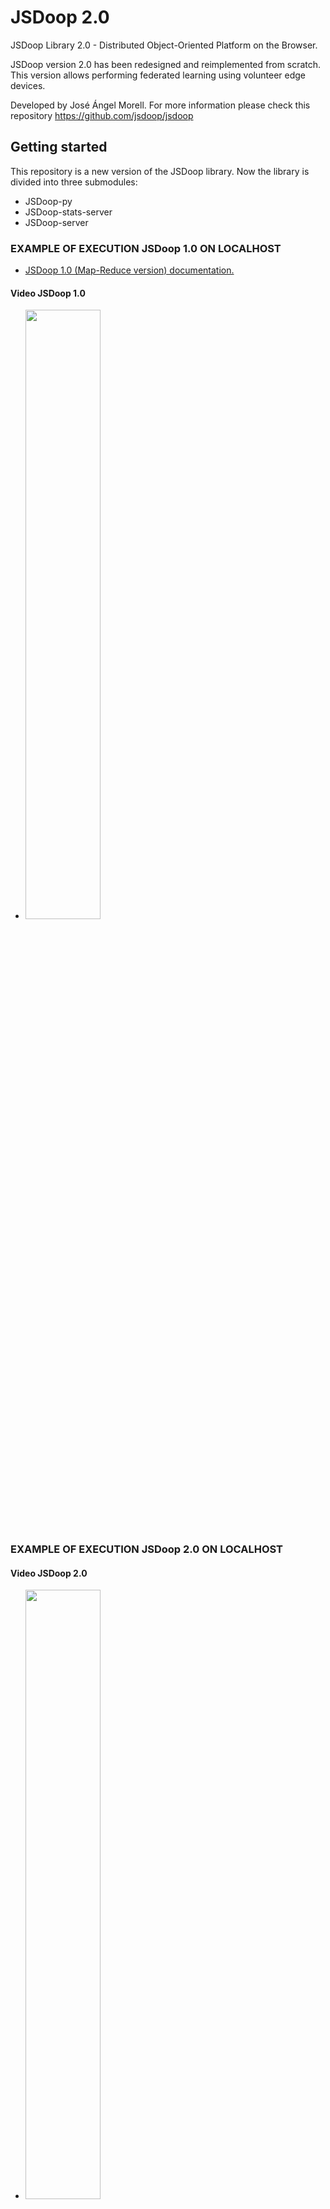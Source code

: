 # JSDoop 2.0
JSDoop Library 2.0 - Distributed Object-Oriented Platform on the Browser.

JSDoop version 2.0 has been redesigned and reimplemented from scratch. This version allows performing federated learning using volunteer edge devices. 

Developed by José Ángel Morell. 
For more information please check this repository https://github.com/jsdoop/jsdoop

## Getting started
This repository is a new version of the JSDoop library. Now the library is divided into three submodules:
- JSDoop-py
- JSDoop-stats-server
- JSDoop-server

### EXAMPLE OF EXECUTION JSDoop 1.0 ON LOCALHOST
- <a href="https://github.com/jsdoop/jsdoop/tree/1.0-(old-version)" target="_blank">JSDoop 1.0 (Map-Reduce version) documentation.</a>
#### Video JSDoop 1.0
- [<img src="https://i.ytimg.com/vi/MPHiLIW4pd4/hqdefault.jpg?sqp=-oaymwEcCPYBEIoBSFXyq4qpAw4IARUAAIhCGAFwAcABBg==&rs=AOn4CLBnaDd9LLdA11lymjCxHAovMjw8qA" width="50%">](https://youtu.be/MPHiLIW4pd4)

### EXAMPLE OF EXECUTION JSDoop 2.0 ON LOCALHOST
#### Video JSDoop 2.0
- [<img src="https://i.ytimg.com/vi/KXQgsfjeWpE/hqdefault.jpg?sqp=-oaymwEcCPYBEIoBSFXyq4qpAw4IARUAAIhCGAFwAcABBg==&rs=AOn4CLCimvckK_2DpArH3CdZUu_ZJuINng" width="50%">](https://youtu.be/KXQgsfjeWpE)

#### STEP 1 - Clone JSDoop 2.0
- git clone --recurse-submodules https://github.com/jsdoop/jsdoop.git

#### STEP 2 - Python environment
- python3 -m venv jsdoopenv
- source ./jsdoopenv/bin/activate
- cd jsdoop/jdsoop-py
- pip install -r requirements.txt 

#### STEP 3 - Stats Server, mysql, rabbitmq, and Redis 
- cd jsdoop/jsdoop-stats-server
- docker-compose up

#### STEP 4 - Logical Server
- cd jsdoop/jsdoop-server
- docker-compose up

#### STEP 5 - Store NN topology
- source ./jsdoopenv/bin/activate
- cd jsdoop/jdsoop-py/scripts
- sh create_topology.sh

#### STEP 6 - Store Dataset
- source ./jsdoopenv/bin/activate
- cd jsdoop/jdsoop-py/scripts
- sh init_dataset_mnist.sh

#### STEP 7 - Create new job
- Modify /src/constants/jobs.json if you need it
- source ./jsdoopenv/bin/activate
- cd jsdoop/jdsoop-py/scripts
- sh new_job.sh # Copy the ID of the job (last number printed in terminal)

#### STEP 8 - Aggregator
- source ./jsdoopenv/bin/activate
- cd jsdoop/jdsoop-py/scripts
- sh aggregator.sh 1647541122249 # 1647541122249 is the ID of the job

#### STEP 9 - Tester
- source ./jsdoopenv/bin/activate
- cd jsdoop/jsdoop-py/scripts
- sh tester.sh 1647541122249

#### STEP 10_A - (OPTIONAL) Run workers from web browser. Each browser is a new worker (use a different username).. It was tested using Google Chrome.
- http://localhost:8081/jsdoop/index.html # Put your username and job ID (1647541122249 in this case).
- Enjoy playing space invaders on the web browser while collaborating :)

#### STEP 10_B - (OPTIONAL) Run workers using Python. Each process is a new worker (use a different username).
- source ./jsdoopenv/bin/activate
- cd jsdoop/jdsoop-py/scripts
- sh worker.sh 1647541122249 theusername 1 # 1 is a seed for reproducibility (you can use any number).


#### Use http://localhost:15672/#/queues for checking the correct performance of the system (Rabbitmq queue server).
- USER: guest
- PASSWORD: guest
- https://www.rabbitmq.com/documentation.html

#### Use http://localhost:61112/index.php for analyzing statistics (PHPMyAdmin - MySQL database):
- USER: root
- PASSWORD: password


Don't forget that we use REDIS to store intermediate results. Intermediate results are deleted during execution. However, when you finish working with a job, you need to delete these intermediate results to clear your RAM. To do this, you need to run: "sh delete_job.sh 1647541122249" where 1647541122249 is the job ID.

Please, be careful when running JSDoop 2.0 locally because when you use many workers they can be much faster than the aggregator (i.e. all calculations are stored and executed in the RAM memory). To work around this, you can increment local steps before aggregation (edit jsdoop-py/src/constants/jobs.py local_steps = 300 or more). Also, if you want to run everything on the same machine, I recommend at least 16 GB of RAM or more.

You can use an API REST to check that everything is stored correctly. For instance:
http://localhost:8081/get_job?id_job=1645131584358


Later I will add how to use a worker from a browser.

## Citation
If you find this work useful in your research, please cite:

https://www.sciencedirect.com/science/article/pii/S0167739X22000735

@article{morell2022dynamic,
  title={Dynamic and adaptive fault-tolerant asynchronous federated learning using volunteer edge devices},
  author={Morell, Jos{\'e} {\'A}ngel and Alba, Enrique},
  journal={Future Generation Computer Systems},
  year={2022},
  publisher={Elsevier}
}

## License
This module is part of the JSDoop package (www.jsdoop.com) (https://github.com/jsdoop/jsdoop).
Copyright (c) 2019 by José Ángel Morell.

JSDoop software is available under the GNU AFFERO GENERAL 
PUBLIC LICENSE Version 3 (see below). For information about 
licensing of included parts and packages copyrighted by other authors 
please see the copyright notices within individual packages or files.

This program is free software: you can redistribute it and/or modify
it under the terms of the GNU Affero General Public License as
published by the Free Software Foundation, either version 3 of the
License, or (at your option) any later version.

This program is distributed in the hope that it will be useful,
but WITHOUT ANY WARRANTY; without even the implied warranty of
MERCHANTABILITY or FITNESS FOR A PARTICULAR PURPOSE.  See the
GNU Affero General Public License for more details.

For more information about licensing visit:
http://www.jsdoop.com/license
